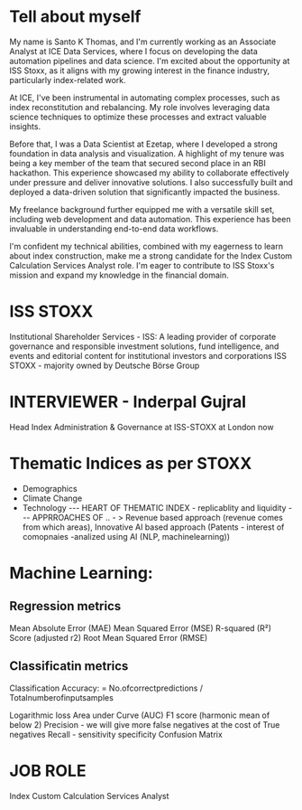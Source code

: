 # Tell about myself
My name is Santo K Thomas, and I'm currently  working as an Associate Analyst at ICE Data Services, where I focus on developing the data automation pipelines and data science. I'm excited about the opportunity at ISS Stoxx, as it aligns with my growing interest in the finance industry, particularly index-related work.

At ICE, I've been instrumental in automating complex processes, such as index reconstitution and rebalancing. My role involves leveraging data science techniques to optimize these processes and extract valuable insights.

Before that, I was a Data Scientist at Ezetap, where I developed a strong foundation in data analysis and visualization. A highlight of my tenure was being a key member of the team that secured second place in an RBI hackathon. This experience showcased my ability to collaborate effectively under pressure and deliver innovative solutions. I also successfully built and deployed a data-driven solution that significantly impacted the business.

My freelance background further equipped me with a versatile skill set, including web development and data automation. This experience has been invaluable in understanding end-to-end data workflows.

I'm confident my technical abilities, combined with my eagerness to learn about index construction, make me a strong candidate for the Index Custom Calculation Services Analyst role. I'm eager to contribute to ISS Stoxx's mission and expand my knowledge in the financial domain.


# ISS STOXX
Institutional Shareholder Services - ISS: A leading provider of corporate governance and responsible investment solutions, fund intelligence, and events and editorial content for institutional investors and corporations
ISS STOXX - majority owned by Deutsche Börse Group

# INTERVIEWER - Inderpal Gujral
Head Index Administration & Governance at ISS-STOXX
at London now


# Thematic Indices as per STOXX
- Demographics
- Climate Change
- Technology
--- HEART OF THEMATIC INDEX - replicablity and liquidity
--- APPRROACHES OF .. - > Revenue based approach (revenue comes from which areas), Innovative AI based approach (Patents - interest of comopnaies -analized using AI (NLP, machinelearning))

# Machine Learning:
## Regression metrics
Mean Absolute Error (MAE) 
Mean Squared Error (MSE)
R-squared (R²) Score (adjusted r2)
Root Mean Squared Error (RMSE)
## Classificatin metrics
Classification Accuracy:  = No.ofcorrectpredictions / Totalnumberofinputsamples
​

Logarithmic loss
Area under Curve (AUC)
F1 score (harmonic mean of below 2)
    Precision - we will give more false negatives at the cost of True negatives
    Recall - sensitivity
specificity
Confusion Matrix




# JOB ROLE
Index Custom Calculation Services Analyst




